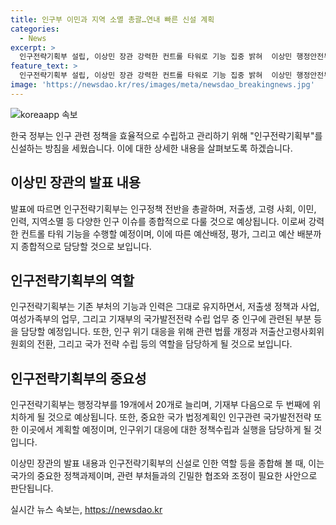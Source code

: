 ```yaml
---
title: 인구부 이민과 지역 소멸 총괄…연내 빠른 신설 계획
categories:
  - News
excerpt: >
  인구전략기획부 설립, 이상민 장관 강력한 컨트롤 타워로 기능 집중 밝혀  이상민 행정안전부 장관은 인구정책을 총괄하는 부총리급 인구전략기획부 신설을 예고했다. 새로운 부처는 저출생과 고령 사회, 이민, 지역소멸 등 인구 전략의 기획과 평가를 담당할 것으로 보인다. 또한, 이번 신설로 인구정책의 사전심의 및 예산 배정 권한이 강화될 전망이다. 인구부는 경제기획원과 유사한 모델로 설계되어 각 부처의 인구정책을 총괄하며, 총 20개의 행정각부 중 두 번째로 중요성을 부여받을 것으로 전망된다.
feature_text: >
  인구전략기획부 설립, 이상민 장관 강력한 컨트롤 타워로 기능 집중 밝혀  이상민 행정안전부 장관은 인구정책을 총괄하는 부총리급 인구전략기획부 신설을 예고했다. 새로운 부처는 저출생과 고령 사회, 이민, 지역소멸 등 인구 전략의 기획과 평가를 담당할 것으로 보인다. 또한, 이번 신설로 인구정책의 사전심의 및 예산 배정 권한이 강화될 전망이다. 인구부는 경제기획원과 유사한 모델로 설계되어 각 부처의 인구정책을 총괄하며, 총 20개의 행정각부 중 두 번째로 중요성을 부여받을 것으로 전망된다.
image: 'https://newsdao.kr/res/images/meta/newsdao_breakingnews.jpg'
---
```


<p><img src="https://newsdao.kr/res/images/meta/newsdao_breakingnews.jpg" alt="koreaapp 속보" /></p>

<p>한국 정부는 인구 관련 정책을 효율적으로 수립하고 관리하기 위해 "인구전략기획부"를 신설하는 방침을 세웠습니다. 이에 대한 상세한 내용을 살펴보도록 하겠습니다.</p>

<h2 data-ke-size="size26">이상민 장관의 발표 내용</h2>

<p>발표에 따르면 인구전략기획부는 인구정책 전반을 총괄하며, 저출생, 고령 사회, 이민, 인력, 지역소멸 등 다양한 인구 이슈를 종합적으로 다룰 것으로 예상됩니다. 이로써 강력한 컨트롤 타워 기능을 수행할 예정이며, 이에 따른 예산배정, 평가, 그리고 예산 배분까지 종합적으로 담당할 것으로 보입니다.</p>

<h2 data-ke-size="size26">인구전략기획부의 역할</h2>

<p>인구전략기획부는 기존 부처의 기능과 인력은 그대로 유지하면서, 저출생 정책과 사업, 여성가족부의 업무, 그리고 기재부의 국가발전전략 수립 업무 중 인구에 관련된 부분 등을 담당할 예정입니다. 또한, 인구 위기 대응을 위해 관련 법률 개정과 저출산고령사회위원회의 전환, 그리고 국가 전략 수립 등의 역할을 담당하게 될 것으로 보입니다.</p>

<h2 data-ke-size="size26">인구전략기획부의 중요성</h2>

<p>인구전략기획부는 행정각부를 19개에서 20개로 늘리며, 기재부 다음으로 두 번째에 위치하게 될 것으로 예상됩니다. 또한, 중요한 국가 법정계획인 인구관련 국가발전전략 또한 이곳에서 계획할 예정이며, 인구위기 대응에 대한 정책수립과 실행을 담당하게 될 것입니다.</p>

<p>이상민 장관의 발표 내용과 인구전략기획부의 신설로 인한 역할 등을 종합해 볼 때, 이는 국가의 중요한 정책과제이며, 관련 부처들과의 긴밀한 협조와 조정이 필요한 사안으로 판단됩니다.</p>
실시간 뉴스 속보는, <a href="https://newsdao.kr" rel="dofollow">https://newsdao.kr</a>


